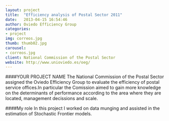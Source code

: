 ```yaml
---
layout: project
title:  "Efficiency analysis of Postal Sector 2011"
date:   2013-04-15 16:54:46
author: Oviedo Efficiency Group
categories:
- project
img: correos.jpg
thumb: thumb02.jpg
carousel:
- correos.jpg
client: National Commission of the Postal Sector 
website: http://www.unioviedo.es/oeg/
---
```

####YOUR PROJECT NAME
The National Commission of the Postal Sector assigned the Oviedo Efficiency Group to evaluate the efficiency of postal service offices.In particular the Comission aimed to gain more knowledge on the determinants of performance according to the area where they are located, management decissions and scale. 

####My role
In this project I worked on data munging and assisted in the estimation of Stochastic Frontier models. 